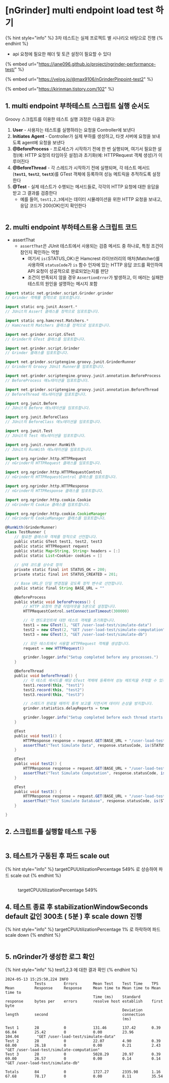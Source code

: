 # \[nGrinder] multi endpoint load test 하기

{% hint style="info" %}
3차 테스트는 실제 프로젝트 별 시나리오 바탕으로 진행
{% endhint %}

* api 요청에 필요한 헤더 및 토큰 설정이 필요할 수 있다

{% embed url="https://jane096.github.io/project/ngrinder-performance-test/" %}

{% embed url="https://velog.io/@max9106/nGrinderPinpoint-test2" %}

{% embed url="https://kirinman.tistory.com/102" %}

## 1. multi endpoint 부하테스트 스크립트 실행 순서도

Groovy 스크립트를 이용한 테스트 실행 과정은 다음과 같다:

1. **User** - 사용자는 테스트를 실행하라는 요청을 Controller에 보낸다
2. **Initiates** **Agent** - Controller가 실제 부하를 생성하고, 타겟 서버에 요청을 보내도록 agent에 요청을 보낸다
3. **@BeforeProcess** - 프로세스가 시작하기 전에 한 번 실행되며, 여기서 필요한 설정(예: HTTP 요청의 타임아웃 설정)과 초기화(예: HTTPRequest 객체 생성)가 이루어진다
4. **@BeforeThread** - 각 스레드가 시작하기 전에 실행되며, 각 테스트 메서드(**`test1`**, **`test2`**, **`test3`**)를 GTest 객체에 등록하여 성능 메트릭을 추적하도록 설정한다
5. **@Test** - 실제 테스트가 수행되는 메서드들로, 각각의 HTTP 요청에 대한 응답을 받고 그 결과를 검증한다
   * 예를 들어, `test1,2,3`에서는 데이터 시뮬레이션을 위한 HTTP 요청을 보내고, 응답 코드가 200(OK)인지 확인한다

<figure><img src="../../../../.gitbook/assets/image (48).png" alt=""><figcaption></figcaption></figure>



## 2. multi endpoint 부하테스트용 스크립트 코드

* assertThat
  * `assertThat`은 JUnit 테스트에서 사용되는 검증 메서드 중 하나로, 특정 조건이 참인지 확인하는 역할
    * 여기서 `is(`STATUS\_OK`)`은 Hamcrest 라이브러리의 매처(Matcher)를 사용하여 `statusCode`가 `is` 함수 인자에 있는 HTTP 응답 코드를 확인하여 API 요청이 성공적으로 완료되었는지를 판단
    * 조건이 만족되지 않을 경우 `AssertionError`가 발생하고, 이 에러는 실패한 테스트의 원인을 설명하는 메시지 포함

```groovy
import static net.grinder.script.Grinder.grinder
// Grinder 객체를 정적으로 임포트합니다.

import static org.junit.Assert.*
// JUnit의 Assert 클래스를 정적으로 임포트합니다.

import static org.hamcrest.Matchers.*
// Hamcrest의 Matchers 클래스를 정적으로 임포트합니다.

import net.grinder.script.GTest
// Grinder의 GTest 클래스를 임포트합니다.

import net.grinder.script.Grinder
// Grinder 클래스를 임포트합니다.

import net.grinder.scriptengine.groovy.junit.GrinderRunner
// Grinder의 Groovy JUnit Runner를 임포트합니다.

import net.grinder.scriptengine.groovy.junit.annotation.BeforeProcess
// BeforeProcess 애노테이션을 임포트합니다.

import net.grinder.scriptengine.groovy.junit.annotation.BeforeThread
// BeforeThread 애노테이션을 임포트합니다.

import org.junit.Before
// JUnit의 Before 애노테이션을 임포트합니다.

import org.junit.BeforeClass
// JUnit의 BeforeClass 애노테이션을 임포트합니다.

import org.junit.Test
// JUnit의 Test 애노테이션을 임포트합니다.

import org.junit.runner.RunWith
// JUnit의 RunWith 애노테이션을 임포트합니다.

import org.ngrinder.http.HTTPRequest
// nGrinder의 HTTPRequest 클래스를 임포트합니다.

import org.ngrinder.http.HTTPRequestControl
// nGrinder의 HTTPRequestControl 클래스를 임포트합니다.

import org.ngrinder.http.HTTPResponse
// nGrinder의 HTTPResponse 클래스를 임포트합니다.

import org.ngrinder.http.cookie.Cookie
// nGrinder의 Cookie 클래스를 임포트합니다.

import org.ngrinder.http.cookie.CookieManager
// nGrinder의 CookieManager 클래스를 임포트합니다.

@RunWith(GrinderRunner)
class TestRunner {
    // 필요한 클래스와 객체를 정적으로 선언합니다.
    public static GTest test1, test2, test3
    public static HTTPRequest request
    public static Map<String, String> headers = [:]
    public static List<Cookie> cookies = []
	
    // 상태 코드를 상수로 정의
    private static final int STATUS_OK = 200;
    private static final int STATUS_CREATED = 201;

    // Base URL은 단일 변경점을 갖도록 정적 변수로 선언합니다.
    public static final String BASE_URL = ""

    @BeforeProcess
    public static void beforeProcess() {
        // HTTP 요청의 연결 타임아웃을 5분으로 설정합니다.
        HTTPRequestControl.setConnectionTimeout(300000)

        // 각 엔드포인트에 대한 테스트 객체를 초기화합니다.
        test1 = new GTest(1, "GET /user-load-test/simulate-data")
        test2 = new GTest(2, "GET /user-load-test/simulate-computation")
        test3 = new GTest(3, "GET /user-load-test/simulate-db")

        // 모든 테스트에서 사용할 HTTPRequest 객체를 생성합니다.
        request = new HTTPRequest()

        grinder.logger.info("Setup completed before any processes.")
    }

    @BeforeThread
    public void beforeThread() {
        // 각 테스트 메서드를 해당 GTest 객체에 등록하여 성능 메트릭을 추적할 수 있게 합니다.
        test1.record(this, "test1")
        test2.record(this, "test2")
        test3.record(this, "test3")

        // 스레드가 완료될 때까지 통계 보고를 지연시켜 데이터 손상을 방지합니다.
        grinder.statistics.delayReports = true

        grinder.logger.info("Setup completed before each thread starts.")
    }

    @Test
    public void test1() {
        HTTPResponse response = request.GET(BASE_URL + "/user-load-test/simulate-data");
        assertThat("Test Simulate Data", response.statusCode, is(STATUS_OK));
    }

    @Test
    public void test2() {
        HTTPResponse response = request.GET(BASE_URL + "/user-load-test/simulate-computation");
        assertThat("Test Simulate Computation", response.statusCode, is(STATUS_OK));
    }

    @Test
    public void test3() {
        HTTPResponse response = request.GET(BASE_URL + "/user-load-test/simulate-db");
        assertThat("Test Simulate Database", response.statusCode, is(STATUS_OK));
    }

}
```



## 2. 스크립트를 실행할 테스트 구동

<figure><img src="../../../../.gitbook/assets/image (2).png" alt=""><figcaption></figcaption></figure>

## 3. 테스트가 구동된 후 파드 scale out

{% hint style="info" %}
targetCPUUtilizationPercentage 549% 로 상승하여 파드 scale out
{% endhint %}

<figure><img src="../../../../.gitbook/assets/image (1).png" alt=""><figcaption><p>targetCPUUtilizationPercentage 549%</p></figcaption></figure>

## 4. 테스트 종료 후 stabilizationWindowSeconds default 값인 300초 ( 5분 ) 후 scale down 진행

{% hint style="info" %}
targetCPUUtilizationPercentage 1% 로 하락하여 파드 scale down
{% endhint %}

<figure><img src="../../../../.gitbook/assets/image (3).png" alt=""><figcaption></figcaption></figure>

## 5. nGrinder가 생성한 로그 확인

{% hint style="info" %}
test1,2,3 에 대한 결과 확인
{% endhint %}

```
2024-05-13 15:25:50,224 INFO  
             Tests        Errors       Mean Test    Test Time    TPS          Mean         Response     Response     Mean time to Mean time to Mean time to 
                                       Time (ms)    Standard                  response     bytes per    errors       resolve host establish    first byte   
                                                    Deviation                 length       second                                 connection                
                                                    (ms)                                                                                                    

Test 1       28           0            131.46       137.42       0.39         66.04        25.42        0            0.00         23.96        104.04        "GET /user-load-test/simulate-data"
Test 2       28           0            22.07        4.90         0.39         68.00        26.18        0            0.00         0.21         2.43          "GET /user-load-test/simulate-computation"
Test 3       28           0            5028.29      20.97        0.39         69.00        26.57        0            0.00         0.14         0.14          "GET /user-load-test/simulate-db"

Totals       84           0            1727.27      2335.98      1.16         67.68        78.17        0            0.00         8.11         35.54        
```

